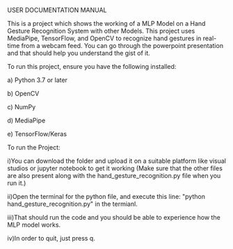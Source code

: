USER DOCUMENTATION MANUAL

This is a project which shows the working of a MLP Model on a Hand Gesture Recognition System with other Models.
This project uses MediaPipe, TensorFlow, and OpenCV to recognize hand gestures in real-time from a webcam feed.
You can go through the powerpoint presentation and that should help you understand the gist of it.

To run this project, ensure you have the following installed:

a) Python 3.7 or later

b) OpenCV

c) NumPy

d) MediaPipe

e) TensorFlow/Keras


To run the Project:

i)You can download the folder and upload it on a suitable platform like visual studios or jupyter notebook to get it working
(Make sure that the other files are also present along with the hand_gesture_recognition.py file when you run it.)

ii)Open the terminal for the python file, and execute this line: "python hand_gesture_recognition.py" in the termianl.

iii)That should run the code and you should be able to experience how the MLP model works.

iv)In order to quit, just press q.
